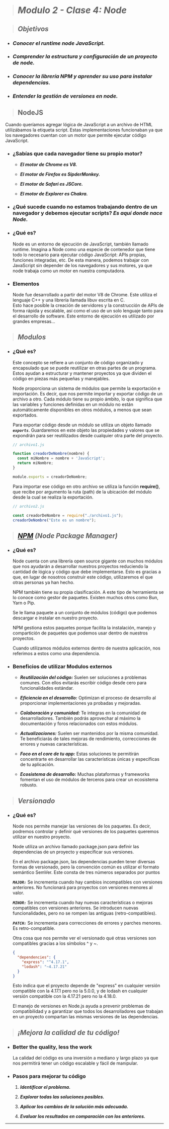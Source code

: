 > # ***Modulo 2 - Clase 4: Node***

> ## ***Objetivos***

* ### *Conocer el runtime node JavaScript.*

* ### *Comprender la estructura y configuración de un proyecto de node.*

* ### *Conocer la librería NPM y aprender su uso para instalar dependencias.*

* ### *Entender la gestión de versiones en node.*

> ## **NodeJS**

Cuando queríamos agregar lógica de JavaScript a un archivo de HTML utilizábamos la etiqueta script. Estas implementaciones funcionaban ya que los navegadores cuentan con un motor que permite ejecutar código JavaScript.

* ### **¿Sabías que cada navegador tiene su propio motor?**

  * ***El motor de Chrome es V8.***

  * ***El motor de Firefox es SipderMonkey.***

  * ***El motor de Safari es JSCore.***

  * ***El motor de Explorer es Chakra.***

* ### ¿Qué sucede cuando no estamos trabajando dentro de un navegador y debemos ejecutar scripts? ***Es aquí donde nace Node.***

* ### **¿Qué es?**

    Node es un entorno de ejecución de JavaScript, también llamado runtime. Imagina a Node como una especie de contenedor que tiene todo lo necesario para ejecutar código JavaScript: APIs propias, funciones integradas, etc. De esta manera, podemos trabajar con JavaScript sin depender de los navegadores y sus motores, ya que node trabaja como un motor en nuestra computadora.

* ### **Elementos**
    
    Node fue desarrollado a partir del motor V8 de Chrome. Este utiliza el lenguaje C++ y una librería llamada libuv escrita en C.  
    Esto hace posible la creación de servidores y la construcción de APIs de forma rápida y escalable, así como el uso de un solo lenguaje tanto para el desarrollo de software. Este entorno de ejecución es utilizado por grandes empresas...

> ## ***Modulos***

* ### **¿Qué es?**
    
    Este concepto se refiere a un conjunto de código organizado y encapsulado que se puede reutilizar en otras partes de un programa. Estos ayudan a estructurar y mantener proyectos ya que dividen el código en piezas más pequeñas y manejables.  

    Node proporciona un sistema de módulos que permite la exportación e importación. Es decir, que nos permite importar y exportar código de un archivo a otro. Cada módulo tiene su propio ámbito, lo que significa que las variables y funciones definidas en un módulo no están automáticamente disponibles en otros módulos, a menos que sean exportados.

    Para exportar código desde un módulo se utiliza un objeto llamado ***`exports`***. Guardaremos en este objeto las propiedades y valores que se expondrán para ser reutilizados desde cualquier otra parte del proyecto. 

    ```javascript
    // archivo1.js

    function creadorDeNombre(nombre) {
      const miNombre = nombre + 'JavaScript';
      return miNombre;
    }

    module.exports = creadorDeNombre;
    ```
    
    Para importar ese código en otro archivo se utiliza la función **require()**, que recibe por argumento la ruta (path) de la ubicación del módulo desde la cual se realiza la exportación.

    ```javascript
    // archivo2.js

    const creadorDeNombre = require("./archivo1.js");
    creadorDeNombre("Este es un nombre");
    ```

> ## ***[NPM](https://www.npmjs.com/) (Node Package Manager)***

* ### **¿Qué es?**
    
    Node cuenta con una librería open source gigante con muchos módulos que nos ayudarán a desarrollar nuestros proyectos reduciendo la cantidad de lógica y código que debe implementarse. Esto es gracias a que, en lugar de nosotros construir este código, utilizaremos el que otras personas ya han hecho.  

    NPM también tiene su propia clasificación. A este tipo de herramienta se lo conoce como gestor de paquetes. Existen muchos otros como Bun, Yarn o Pip.

    Se le llama paquete a un conjunto de módulos (código) que podemos descargar e instalar en nuestro proyecto.

    NPM gestiona estos paquetes porque facilita la instalación, manejo y compartición de paquetes que podemos usar dentro de nuestros proyectos.

    Cuando utilizamos módulos externos dentro de nuestra aplicación, nos referimos a estos como una dependencia.

* ### **Beneficios de utilizar Modulos externos**

  * ***Reutilización del código:*** Suelen ser soluciones a problemas comunes. Con ellos evitarás escribir código desde cero para funcionalidades estándar.

  * ***Eficiencia en el desarrollo:*** Optimizan el proceso de desarrollo al proporcionar implementaciones ya probadas y mejoradas.

  * ***Colaboración y comunidad:*** Te integras en la comunidad de desarrolladores. También podrás aprovechar al máximo la documentación y foros relacionados con estos módulos.

  * ***Actualizaciones:*** Suelen ser mantenidos por la misma comunidad. Te beneficiarás de tales mejoras de rendimiento, correcciones de errores y nuevas características.

  * ***Foco en el core de tu app:*** Estas soluciones te permitirán concentrarte en desarrollar las características únicas y específicas de tu aplicación.

  * ***Ecosistema de desarrollo:*** Muchas plataformas y frameworks fomentan el uso de módulos de terceros para crear un ecosistema robusto.

> ## ***Versionado***

* ### **¿Qué es?**
    
    Node nos permite manejar las versiones de los paquetes. Es decir, podremos controlar y definir qué versiones de los paquetes queremos utilizar en nuestro proyecto.  

    Node utiliza un archivo llamado package.json para definir las dependencias de un proyecto y especificar sus versiones.

    En el archivo package.json, las dependencias pueden tener diversas formas de versionado, pero la convención común es utilizar el formato semántico SemVer. Este consta de tres números separados por puntos

    ***`MAJOR:`*** Se incrementa cuando hay cambios incompatibles con versiones anteriores. No funcionará para proyectos con versiones menores al valor.

    ***`MINOR:`*** Se incrementa cuando hay nuevas características o mejoras compatibles con versiones anteriores. Se introducen nuevas funcionalidades, pero no se rompen las antiguas (retro-compatibles).

    ***`PATCH:`*** Se incrementa para correcciones de errores y parches menores. Es retro-compatible.
    
    Otra cosa que nos permite ver el versionado qué otras versiones son compatibles gracias a los símbolos ^ y ~.

    ```JSON
    {
      "dependencies": {
        "express": "^4.17.1",
        "lodash": "~4.17.21"
      }
    }
    ```
    Esto indica que el proyecto depende de "express" en cualquier versión compatible con la 4.17.1 pero no la 5.0.0, y de lodash en cualquier versión compatible con la 4.17.21 pero no la 4.18.0.

    El manejo de versiones en Node.js ayuda a prevenir problemas de compatibilidad y a garantizar que todos los desarrolladores que trabajan en un proyecto compartan las mismas versiones de las dependencias.

> ## ***¡Mejora la calidad de tu código!***

* ### Better the quality, less the work
    
    La calidad del código es una inversión a mediano y largo plazo ya que nos permitirá tener un código escalable y fácil de manipular.

* ### Pasos para mejorar tu código

  1. ***Identificar el problema.***

  2. ***Explorar todas las soluciones posibles.***

  3. ***Aplicar los cambios de la solución más adecuada.***

  4. ***Evaluar los resultados en comparación con los anteriores.***
***